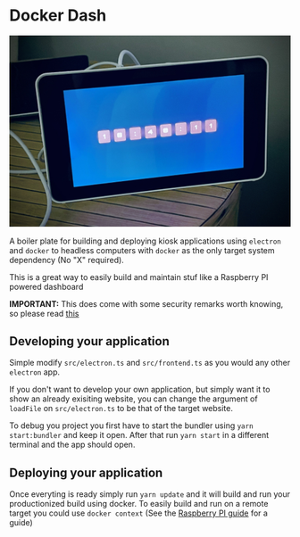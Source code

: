 # Docker Dash

![Clock](docs/assets/clock.jpg)

A boiler plate for building and deploying kiosk applications using `electron` and `docker` to headless computers with `docker` as the only target system dependency (No "X" required).

This is a great way to easily build and maintain stuf like a Raspberry PI powered dashboard

**IMPORTANT:** This does come with some security remarks worth knowing, so please read [this](docs/security.md)

## Developing your application

Simple modify `src/electron.ts` and `src/frontend.ts` as you would any other `electron` app.

If you don't want to develop your own application, but simply want it to show an already exisiting website, you can change the argument of `loadFile` on `src/electron.ts` to be that of the target website.

To debug you project you first have to start the bundler using `yarn start:bundler` and keep it open. After that run `yarn start` in a different terminal and the app should open.

## Deploying your application

Once everyting is ready simply run `yarn update` and it will build and run your productionized build using docker.
To easily build and run on a remote target you could use `docker context` (See the [Raspberry PI guide](docs/raspberry.md) for a guide)
